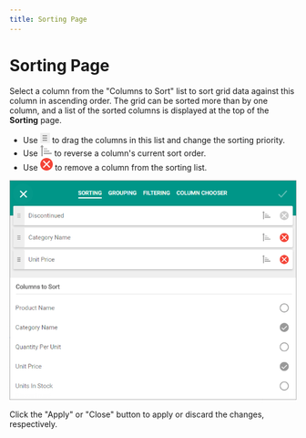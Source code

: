 ```yaml
---
title: Sorting Page
---
```

# Sorting Page
Select a column from the "Columns to Sort" list to sort grid data against this column in ascending order. The grid can be sorted more than by one column, and a list of the sorted columns is displayed at the top of the **Sorting** page.
* Use ![eud-grid-customizationdialog-sorting-drag](../../../images/Img128887.png) to drag the columns in this list and change the sorting priority.
* Use ![eud-grid-customizationdialog-sorting-order](../../../images/Img128888.png) to reverse a column's current sort order.
* Use ![eud-grid-customizationdialog-sorting-delete](../../../images/Img128889.png) to remove a column from the sorting list.

![eud-grid-customizationdialog-sortingpage](../../../images/Img128886.png)

Click the "Apply" or "Close" button to apply or discard the changes, respectively.